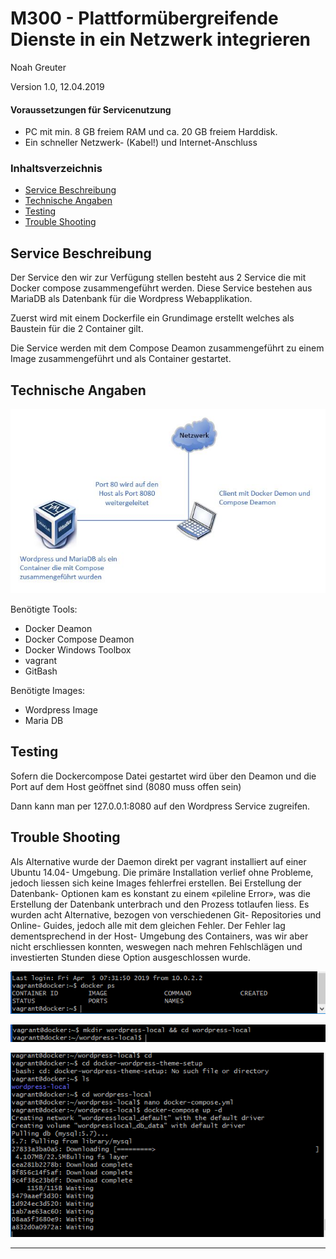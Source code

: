 # M300 - Plattformübergreifende Dienste in ein Netzwerk integrieren
Noah Greuter

Version 1.0, 12.04.2019

#### Voraussetzungen für Servicenutzung

* PC mit min. 8 GB freiem RAM und ca. 20 GB freiem Harddisk.
* Ein schneller Netzwerk- (Kabel!) und Internet-Anschluss

### Inhaltsverzeichnis

* [Service Beschreibung]()
* [Technische Angaben]()
* [Testing]()
* [Trouble Shooting]()

## Service Beschreibung

Der Service den wir zur Verfügung stellen besteht aus 2 Service die mit Docker compose zusammengeführt werden.
Diese Service bestehen aus MariaDB als Datenbank für die Wordpress Webapplikation.

Zuerst wird mit einem Dockerfile ein Grundimage erstellt welches als Baustein für die 2 Container gilt.

Die Service werden mit dem Compose Deamon zusammengeführt zu einem Image zusammengeführt und als Container gestartet.

## Technische Angaben

![Bild6](/images/nplan.JPG)

Benötigte Tools:
* Docker Deamon
* Docker Compose Deamon
* Docker Windows Toolbox
* vagrant
* GitBash

Benötigte Images:
* Wordpress Image
* Maria DB

## Testing

Sofern die Dockercompose Datei gestartet wird über den Deamon und die Port auf dem Host geöffnet sind (8080 muss offen sein)

Dann kann man per 127.0.0.1:8080 auf den Wordpress Service zugreifen.

## Trouble Shooting

Als Alternative wurde der Daemon direkt per vagrant installiert auf einer Ubuntu 14.04- Umgebung. Die primäre Installation verlief ohne Probleme, jedoch liessen sich keine Images fehlerfrei erstellen. Bei Erstellung der Datenbank- Optionen kam es konstant zu einem «pileline Error», was die Erstellung der Datenbank unterbrach und den Prozess totlaufen liess. Es wurden acht Alternative, bezogen von verschiedenen Git- Repositories und Online- Guides, jedoch alle mit dem gleichen Fehler. Der Fehler lag dementsprechend in der Host- Umgebung des Containers, was wir aber nicht erschliessen konnten, weswegen nach mehren Fehlschlägen und investierten Stunden diese Option ausgeschlossen wurde.

![Bild7](/images/docker1.PNG)

![Bild8](/images/docker2.PNG)

![Bild9](/images/docker3.PNG)



--------------------

